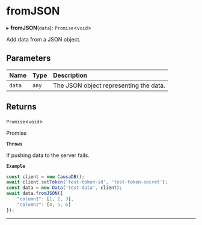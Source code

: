 # fromJSON


▸ **fromJSON**(`data`): `Promise`\<`void`\>

Add data from a JSON object.

## Parameters

| Name | Type | Description |
| :------ | :------ | :------ |
| `data` | `any` | The JSON object representing the data. |

## Returns

`Promise`\<`void`\>

Promise<void>

**`Throws`**

If pushing data to the server fails.

**`Example`**

```typescript
const client = new CausaDB();
await client.setToken('test-token-id', 'test-token-secret');
const data = new Data('test-data', client);
await data.fromJSON({
    "column1": [1, 2, 3],
    "column2": [4, 5, 6]
});
```

___
